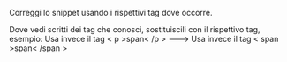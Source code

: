 Correggi lo snippet usando i rispettivi tag dove occorre.

Dove vedi scritti dei tag che conosci, sostituiscili con il rispettivo tag, 
esempio: Usa invece il tag < p >span< /p > ---> Usa invece il tag < span >span< /span >